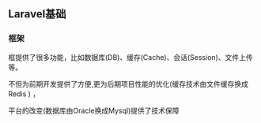 ## Laravel基础

### 框架

框提供了很多功能，比如数据库(DB)、缓存(Cache)、会话(Session)、文件上传等。

不但为前期开发提供了方便,更为后期项目性能的优化(缓存技术由文件缓存换成Redis ) ，

平台的改变(数据库由Oracle换成Mysql)提供了技术保障